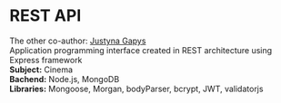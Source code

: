 # REST API 
The other co-author: [Justyna Gapys](https://github.com/justynagapys)<br/>
Application programming interface created in REST architecture using Express framework<br />
**Subject:** Cinema <br />
**Bachend:** Node.js, MongoDB <br />
**Libraries:** Mongoose, Morgan, bodyParser, bcrypt, JWT, validatorjs

